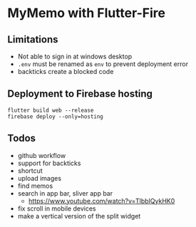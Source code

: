 # MyMemo with Flutter-Fire

## Limitations

- Not able to sign in at windows desktop
- `.env` must be renamed as `env` to prevent deployment error
- backticks create a blocked code

## Deployment to Firebase hosting

```
flutter build web --release
firebase deploy --only=hosting
```

## Todos

- github workflow
- support for backticks
- shortcut
- upload images
- find memos
- search in app bar, sliver app bar
  - https://www.youtube.com/watch?v=TlbbIQykHK0
- fix scroll in mobile devices
- make a vertical version of the split widget
